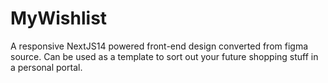 # MyWishlist
A responsive NextJS14 powered front-end design converted from figma source. Can be used as a template to sort out your future shopping stuff in a personal portal.
